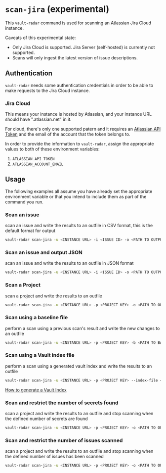 # `scan-jira` (experimental)
This `vault-radar` command is used for scanning an Atlassian Jira Cloud instance.

Caveats of this experimental state: 
- Only Jira Cloud is supported. Jira Server (self-hosted) is currently not supported.
- Scans will only ingest the latest version of issue descriptions.

## Authentication
`vault-radar` needs some authentication credentials in order to be able to make requests to the Jira Cloud instance.
### Jira Cloud
This means your instance is hosted by Atlassian, and your instance URL should have ".atlassian.net" in it.

For cloud, there's only one supported patern and it requires an [Atlassian API Token](https://support.atlassian.com/atlassian-account/docs/manage-api-tokens-for-your-atlassian-account/) and the email of the account that the token belongs to.

In order to provide the information to `vault-radar`, assign the appropriate values to both of these environment variables:
1. `ATLASSIAN_API_TOKEN`
2. `ATLASSIAN_ACCOUNT_EMAIL`

## Usage
The following examples all assume you have already set the appropriate environment variable or that you intend to include them as part of the command you run.
### Scan an issue
scan an issue and write the results to an outfile in CSV format, this is the default format for output
```bash
vault-radar scan-jira -u <INSTANCE URL> -i <ISSUE ID> -o <PATH TO OUTPUT>.csv
```
### Scan an issue and output JSON
scan an issue and write the results to an outfile in JSON format
```bash
vault-radar scan-jira -u <INSTANCE URL> -i <ISSUE ID> -o <PATH TO OUTPUT>.json -f json
```
### Scan a Project 
scan a project and write the results to an outfile
```bash
vault-radar scan-jira -u <INSTANCE URL> -p <PROJECT KEY> -o <PATH TO OUTPUT>.csv
```
### Scan using a baseline file
perform a scan using a previous scan's result and write the new changes to an outfile
```bash
vault-radar scan-jira -u <INSTANCE URL> -p <PROJECT KEY> -b <PATH TO BASELINE> -o <PATH TO OUTPUT>.csv
```
### Scan using a Vault index file
perform a scan using a generated vault index and write the results to an outfile
```bash
vault-radar scan-jira -u <INSTANCE URL> -p <PROJECT KEY> --index-file <PATH TO VAULT INDEX>.jsonl -o <PATH TO OUTPUT>.csv
```
[How to generate a Vault Index](vault.md#index-generation)
### Scan and restrict the number of secrets found
scan a project and write the results to an outfile and stop scanning when the defined number of secrets are found
```bash
vault-radar scan-jira -u <INSTANCE URL> -p <PROJECT KEY> -o <PATH TO OUTPUT>.csv -l <NUM OF SECRETS>
```
### Scan and restrict the number of issues scanned
scan a project and write the results to an outfile and stop scanning when the defined number of issues has been scanned
```bash
vault-radar scan-jira -u <INSTANCE URL> -p <PROJECT KEY> -o <PATH TO OUTPUT>.csv --issue-limit <NUM OF ISSUES>
```
